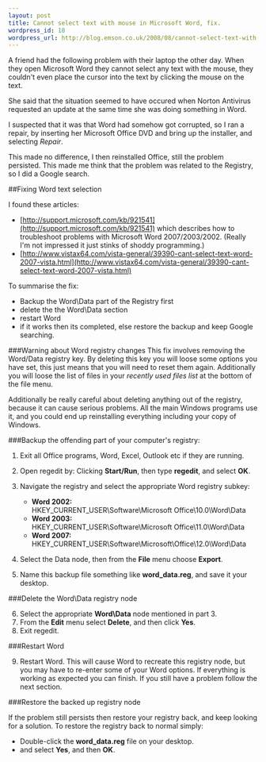 ```yaml
--- 
layout: post
title: Cannot select text with mouse in Microsoft Word, fix.
wordpress_id: 18
wordpress_url: http://blog.emson.co.uk/2008/08/cannot-select-text-with-mouse-in-microsoft-word-fix/
---
```

A friend had the following problem with their laptop the other day.
When they open Microsoft Word they cannot select any text with the mouse, they couldn't even place the cursor into the text by clicking the mouse on the text.

She said that the situation seemed to have occured when Norton Antivirus requested an update at the same time she was doing something in Word.

I suspected that it was that Word had somehow got corrupted, so I ran a repair, by inserting her Microsoft Office DVD and bring up the installer, and selecting *Repair*.  

This made no difference, I then reinstalled Office, still the problem persisted.  This made me think that the problem was related to the Registry, so I did a Google search.

##Fixing Word text selection

I found these articles: 

 *  [http://support.microsoft.com/kb/921541](http://support.microsoft.com/kb/921541) which describes how to troubleshoot problems with Microsoft Word 2007/2003/2002. (Really I'm not impressed it just stinks of shoddy programming.)
 *  [http://www.vistax64.com/vista-general/39390-cant-select-text-word-2007-vista.html](http://www.vistax64.com/vista-general/39390-cant-select-text-word-2007-vista.html)

To summarise the fix:

 *  Backup the Word\Data part of the Registry first
 *  delete the the Word\Data section
 *  restart Word 
 *  if it works then its completed, else restore the backup and keep Google searching.

###Warning about Word registry changes
This fix involves removing the Word/Data registry key.  By deleting this key you will loose some options you have set, this just means that you will need to reset them again.  Additionally you will loose the list of files in your *recently used files list* at the bottom of the file menu.  

Additionally be really careful about deleting anything out of the registry, because it can cause serious problems.  All the main Windows programs use it, and you could end up reinstalling everything including your copy of Windows.

###Backup the offending part of your computer's registry:

 1.  Exit all Office programs, Word, Excel, Outlook etc if they are running.
 2.  Open regedit by: Clicking **Start/Run**, then type **regedit**, and select **OK**.
 3.  Navigate the registry and select the appropriate Word registry subkey: 

     *  **Word 2002:** <br/>HKEY_CURRENT_USER\Software\Microsoft Office\10.0\Word\Data
     *  **Word 2003:** <br/>HKEY_CURRENT_USER\Software\Microsoft Office\11.0\Word\Data
     *  **Word 2007:** <br/>HKEY_CURRENT_USER\Software\Microsoft\Office\12.0\Word\Data

 4.  Select the Data node, then from the **File** menu choose **Export**.
 5.  Name this backup file something like **word_data.reg**, and save it your desktop.

###Delete the Word\Data registry node
 
 6.  Select the appropriate **Word\Data** node mentioned in part 3.
 7.  From the **Edit** menu select **Delete**, and then click **Yes**.
 8.  Exit regedit.
 
###Restart Word
 
 9.  Restart Word.  This will cause Word to recreate this registry node, but you may have to re-enter some of your Word options.  If everything is working as expected you can finish.  If you still have a problem follow the next section.


###Restore the backed up registry node

If the problem still persists then restore your registry back, and keep looking for a solution.
To restore the registry back to normal simply:

 *  Double-click the **word_data.reg** file on your desktop.
 *  and select **Yes**, and then **OK**.
